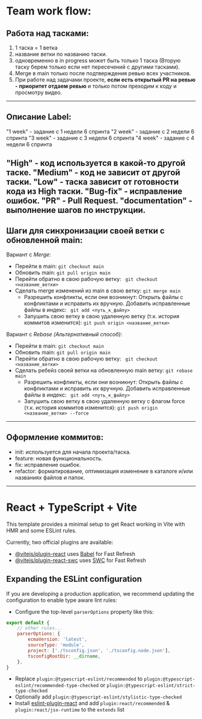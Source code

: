 # **Team work flow**:
## Работа над тасками:

1. 1 таска = 1 ветка
2. название ветки по названию таски.
3. одновременно в in progress может быть только 1 таска (Вторую таску берем только если нет пересечений с другими
   тасками).
4. Merge в main только после подтверждения ревью всех участников.
5. При работе над задачами проекте, **если есть открытый PR на ревью - приоритет отдаем ревью** и только потом преходим
   к коду и просмотру видео.
---

## Описание Label:

"1 week" - задание с 1 недели 6 спринта
"2 week" - задание с 2 недели 6 спринта
"3 week" - задание с 3 недели 6 спринта
"4 week" - задание с 4 недели 6 спринта

"High" - код используется в какой-то другой таске.
"Medium" - код не зависит от другой таски.
"Low" - таска зависит от готовности кода из High таски.
"Bug-fix" - исправление ошибок.
"PR" - Pull Request.
"documentation" - выполнение шагов по инструкции.
---

## Шаги для синхронизации своей ветки с обновленной main:

Вариант с *Merge*:

- Перейти в main: ```git checkout main```
- Обновить main: ```git pull origin main```
- Перейти обратно в свою рабочую ветку: ``` git checkout <название_ветки>```
- Сделать merge изменений из main в свою ветку: ```git merge main```
    - Разрешить конфликты, если они возникнут:
      Открыть файлы с конфликтами и исправить их вручную.
      Добавить исправленные файлы в индекс:  ``` git add <путь_к_файлу>```
    - Запушить свою ветку в свою удаленную ветку (т.к. история коммитов
      изменится): ```git push origin <название_ветки>```

Вариант с *Rebase* _(Альтернативный способ)_:

- Перейти в main: ```git checkout main```
- Обновить main: ```git pull origin main```
- Перейти обратно в свою рабочую ветку: ``` git checkout <название_ветки>```
- Сделать ребейз своей ветки на обновленную main ветку: ```git rebase main```
    - Разрешить конфликты, если они возникнут:
      Открыть файлы с конфликтами и исправить их вручную.
      Добавить исправленные файлы в индекс:  ``` git add <путь_к_файлу>```
    - Запушить свою ветку в свою удаленную ветку с флагом force (т.к. история коммитов
      изменится): ```git push origin <название_ветки> --force```
---

## Оформление коммитов:

- init: используется для начала проекта/таска.
- feature: новая функциональность.
- fix: исправление ошибок.
- refactor: форматирование, оптимизация изменение в каталоге и/или названиях файлов и папок.
---



# React + TypeScript + Vite

This template provides a minimal setup to get React working in Vite with HMR and some ESLint rules.

Currently, two official plugins are available:

- [@vitejs/plugin-react](https://github.com/vitejs/vite-plugin-react/blob/main/packages/plugin-react/README.md)
  uses [Babel](https://babeljs.io/) for Fast Refresh
- [@vitejs/plugin-react-swc](https://github.com/vitejs/vite-plugin-react-swc) uses [SWC](https://swc.rs/) for Fast
  Refresh

## Expanding the ESLint configuration

If you are developing a production application, we recommend updating the configuration to enable type aware lint rules:

- Configure the top-level `parserOptions` property like this:

```js
export default {
    // other rules...
    parserOptions: {
        ecmaVersion: 'latest',
        sourceType: 'module',
        project: ['./tsconfig.json', './tsconfig.node.json'],
        tsconfigRootDir: __dirname,
    },
}
```

- Replace `plugin:@typescript-eslint/recommended` to `plugin:@typescript-eslint/recommended-type-checked`
  or `plugin:@typescript-eslint/strict-type-checked`
- Optionally add `plugin:@typescript-eslint/stylistic-type-checked`
- Install [eslint-plugin-react](https://github.com/jsx-eslint/eslint-plugin-react) and
  add `plugin:react/recommended` & `plugin:react/jsx-runtime` to the `extends` list
